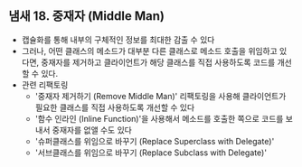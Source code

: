 ## 냄새 18. 중재자 (Middle Man)

- 캡슐화를 통해 내부의 구체적인 정보를 최대한 감출 수 있다
- 그러나, 어떤 클래스의 메소드가 대부분 다른 클래스로 메소드 호출을 위임하고 있다면, 중재자를 제거하고 클라이언트가 해당 클래스를 직접 사용하도록 코드를 개선할 수 있다.
- 관련 리팩토링
    - '중재자 제거하기 (Remove Middle Man)' 리팩토링을 사용해 클라이언트가 필요한 클래스를 직접 사용하도록 개선할 수 있다
    - '함수 인라인 (Inline Function)'을 사용해서 메소드를 호출한 쪽으로 코드를 보내서 중재자를 없앨 수도 있다
    - '슈퍼클래스를 위임으로 바꾸기 (Replace Superclass with Delegate)'
    - '서브클래스를 위임으로 바꾸기 (Replace Subclass with Delegate)' 